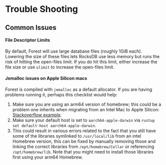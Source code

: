 # Trouble Shooting

## Common Issues

#### File Descriptor Limits

By default, Forest will use large database files (roughly 1GiB each). Lowering
the size of these files lets RocksDB use less memory but runs the risk of
hitting the open-files limit. If you do hit this limit, either increase the file
size or use `ulimit` to increase the open-files limit.

#### Jemalloc issues on Apple Silicon macs

Forest is compiled with `jemalloc` as a default allocator. If you are having
problems running it, perhaps this checklist would help:

1. Make sure you are using an arm64 version of homebrew; this could be a problem
   one inherits when migrating from an Intel Mac to Apple Silicon:
   [Stackoverflow example](https://stackoverflow.com/a/68443301).
2. Make sure your default host is set to `aarch64-apple-darwin` via
   `rustup set default-host aarch64-apple-darwin`.
3. This could result in various errors related to the fact that you still have
   some of the libraries symlinked to `/usr/local/lib` from an intel Homebrew
   version, this can be fixed by manually removing those and linking the correct
   libraries from `/opt/homebrew/Cellar` or referencing `/opt/homebrew/lib`.
   Note that you might need to install those libraries first using your arm64
   Homebrew.
